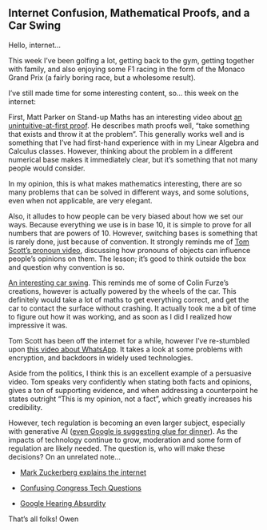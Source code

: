 
## Internet Confusion, Mathematical Proofs, and a Car Swing

Hello, internet…

This week I’ve been golfing a lot, getting back to the gym, getting together with family, and also enjoying some F1 racing in the form of the Monaco Grand Prix (a fairly boring race, but a wholesome result).

I’ve still made time for some interesting content, so… this week on the internet:

First, Matt Parker on Stand-up Maths has an interesting video about [an unintuitive-at-first proof](https://www.youtube.com/watch?v=MhJN9sByRS0). He describes math proofs well, “take something that exists and throw it at the problem”. This generally works well and is something that I’ve had first-hand experience with in my Linear Algebra and Calculus classes. However, thinking about the problem in a different numerical base makes it immediately clear, but it’s something that not many people would consider.

In my opinion, this is what makes mathematics interesting, there are so many problems that can be solved in different ways, and some solutions, even when not applicable, are very elegant.

Also, it alludes to how people can be very biased about how we set our ways. Because everything we use is in base 10, it is simple to prove for all numbers that are powers of 10. However, switching bases is something that is rarely done, just because of convention. It strongly reminds me of [Tom Scott’s pronoun video](https://www.youtube.com/watch?v=46ehrFk-gLk), discussing how pronouns of objects can influence people’s opinions on them. The lesson; it’s good to think outside the box and question why convention is so.

[An interesting car swing](https://www.youtube.com/watch?v=juFKmi59Kn8). This reminds me of some of Colin Furze’s creations, however is actually powered by the wheels of the car. This definitely would take a lot of maths to get everything correct, and get the car to contact the surface without crashing. It actually took me a bit of time to figure out how it was working, and as soon as I did I realized how impressive it was.

Tom Scott has been off the internet for a while, however I’ve re-stumbled upon [this video about WhatsApp](https://www.youtube.com/watch?v=CINVwWHlzTY). It takes a look at some problems with encryption, and backdoors in widely used technologies.

Aside from the politics, I think this is an excellent example of a persuasive video. Tom speaks very confidently when stating both facts and opinions, gives a ton of supporting evidence, and when addressing a counterpoint he states outright “This is my opinion, not a fact”, which greatly increases his credibility.

However, tech regulation is becoming an even larger subject, especially with generative AI ([even Google is suggesting glue for dinner](https://www.theverge.com/2024/5/23/24162896/google-ai-overview-hallucinations-glue-in-pizza)). As the impacts of technology continue to grow, moderation and some form of regulation are likely needed. The question is, who will make these decisions? On an unrelated note…

* [Mark Zuckerberg explains the internet](https://www.youtube.com/watch?v=ncbb5B85sd0)

* [Confusing Congress Tech Questions](https://www.youtube.com/watch?v=stXgn2iZAAY)

* [Google Hearing Absurdity](https://www.youtube.com/watch?v=t-lMIGV-dUI)

That’s all folks!
Owen
